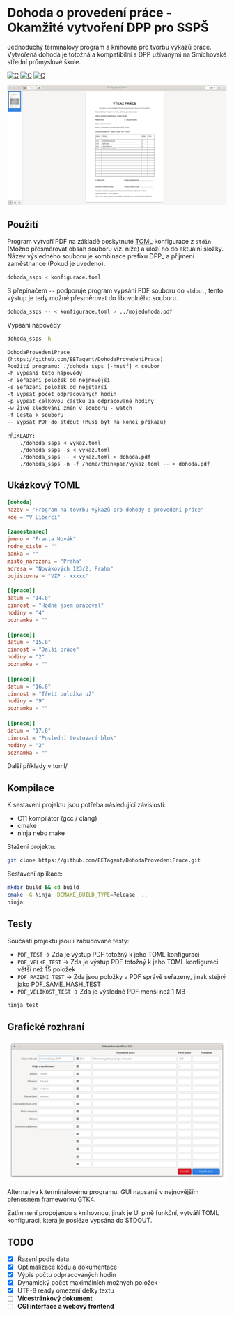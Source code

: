 <h1 class="rich-diff-level-zero">Dohoda o provedení práce - Okamžité vytvoření DPP pro SSPŠ</h1>

Jednoduchý terminálový program a knihovna pro tvorbu výkazů práce.
Vytvořená dohoda je totožná a kompatibilní s DPP užívanými na Smíchovské střední průmyslové škole.

[![C](https://img.shields.io/badge/Jazyk-C-yellow.svg)]()
[![C](https://img.shields.io/badge/DPP-SSPŠ-blue.svg)]()
[![C](https://img.shields.io/badge/PDF-red.svg)]()


![Otevřený PDF dokument](.github/img/dohoda.png?raw=true)

## Použití

Program vytvoří PDF na základě poskytnuté [TOML](https://toml.io/en/) konfigurace z `stdin` (Možno přesměrovat obsah souboru viz. níže) a uloží ho do aktuální složky.
Název výsledného souboru je kombinace prefixu DPP_ a přijmení zaměstnance (Pokud je uvedeno).

```bash
dohoda_ssps < konfigurace.toml
```

S přepínačem `--` podporuje program vypsání PDF souboru do `stdout`, tento výstup je tedy možné přesměrovat do libovolného souboru.

```bash
dohoda_ssps -- < konfigurace.toml > ../mojedohoda.pdf
```

Vypsání nápovědy

```bash
dohoda_ssps -h
```
```
DohodaProvedeniPrace (https://github.com/EETagent/DohodaProvedeniPrace)
Použití programu: ./dohoda_ssps [-hnstf] < soubor
-h Vypsání této nápovědy
-n Seřazení položek od nejnovější
-s Seřazení položek od nejstarší
-t Vypsat počet odpracovaných hodin
-p Vypsat celkovou částku za odpracované hodiny
-w Živé sledování změn v souboru - watch
-f Cesta k souboru
-- Vypsat PDF do stdout (Musí být na konci příkazu)

PŘÍKLADY:
	./dohoda_ssps < vykaz.toml
	./dohoda_ssps -s < vykaz.toml
	./dohoda_ssps -- < vykaz.toml > dohoda.pdf
	./dohoda_ssps -n -f /home/thinkpad/vykaz.toml -- > dohoda.pdf
```

## Ukázkový TOML

```toml
[dohoda]
nazev = "Program na tovrbu výkazů pro dohody o provedení práce"
kde = "V Liberci"

[zamestnanec]
jmeno = "Franta Novák"
rodne_cislo = ""
banka = ""
misto_narozeni = "Praha"
adresa = "Novákových 123/2, Praha"
pojistovna = "VZP - xxxxx"

[[prace]]
datum = "14.8"
cinnost = "Hodně jsem pracoval"
hodiny = "4"
poznamka = ""

[[prace]]
datum = "15.8"
cinnost = "Další práce"
hodiny = "2"
poznamka = ""

[[prace]]
datum = "16.8"
cinnost = "Třetí položka už"
hodiny = "9"
poznamka = ""

[[prace]]
datum = "17.8"
cinnost = "Poslední testovací blok"
hodiny = "2"
poznamka = ""
```
Další příklady v toml/

## Kompilace

K sestavení projektu jsou potřeba následující závislosti:

* C11 kompilátor (gcc / clang)
* cmake
* ninja nebo make

Stažení projektu:

```bash
git clone https://github.com/EETagent/DohodaProvedeniPrace.git
```

Sestavení aplikace:  

```bash
mkdir build && cd build
cmake -G Ninja -DCMAKE_BUILD_TYPE=Release  ..
ninja
```

## Testy

Součástí projektu jsou i zabudované testy:

- `PDF_TEST` -> Zda je výstup PDF totožný k jeho TOML konfiguraci
- `PDF_VELKE_TEST` -> Zda je výstup PDF totožný k jeho TOML konfiguraci větší než 15 položek
- `PDF_RAZENI_TEST` -> Zda jsou položky v PDF správě seřazeny, jinak stejný jako PDF_SAME_HASH_TEST 
- `PDF_VELIKOST_TEST` -> Zda je výsledné PDF menší než 1 MB

```bash
ninja test
```

## Grafické rozhraní

![GTK4 grafické rozhraní](.github/img/dohoda_gui.png?raw=true)

Alternativa k terminálovému programu. GUI napsané v nejnovějším přenosném frameworku GTK4. 

Zatím není propojenou s knihovnou, jinak je UI plně funkční, vytváří TOML konfiguraci, která je posléze vypsána do STDOUT.

## TODO

- [x] Řazení podle data
- [x] Optimalizace kódu a dokumentace
- [x] Výpis počtu odpracovaných hodin
- [x] Dynamický počet maximálních možných položek
- [x] UTF-8 ready omezení délky textu
- [ ] **Vícestránkový dokument**
- [ ] **CGI interface a webový frontend**
